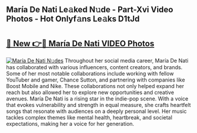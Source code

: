## María De Nati Le𝚊ked N𝚞de - Part-Xvi Video Photos - Hot Onlyf𝚊ns Le𝚊ks D1tJd

# <h2><a href="http://ac13284.deff.icu/?id=Mar%c3%ada+De+Nati">🔗 New 👉🔴 María De Nati VIDEO Photos</a></h2>

[![María De Nati N𝚞des](https://i.imgur.com/rIISA9y.gif)](http://ac13284.deff.icu/?id=Mar%c3%ada+De+Nati)
Throughout her social media career, María De Nati has collaborated with various influencers, content creators, and brands. Some of her most notable collaborations include working with fellow YouTuber and gamer, Chance Sutton, and partnering with companies like Boost Mobile and Nike. These collaborations not only helped expand her reach but also allowed her to explore new opportunities and creative avenues. María De Nati is a rising star in the indie-pop scene. With a voice that evokes vulnerability and strength in equal measure, she crafts heartfelt songs that resonate with audiences on a deeply personal level. Her music tackles complex themes like mental health, heartbreak, and societal expectations, making her a voice for her generation.
